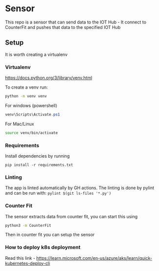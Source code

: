 Sensor
======

This repo is a sensor that can send data to the IOT Hub - It connect to CounterFit and pushes that data to the specified IOT Hub

## Setup

It is worth creating a virtualenv

### Virtualenv

https://docs.python.org/3/library/venv.html

To create a venv run:
```bash
python -m venv venv
```

For windows (powershell)
```powershell
venv\Scripts\Activate.ps1
```
For Mac/Linux
```bash
source venv/bin/activate
```

### Requirements

Install dependencies by running 

```
pip install -r requirements.txt
```

### Linting

The app is linted automatically by GH actions. The linting is done by pylint and can be run with: `pylint $(git ls-files '*.py')`

### Counter Fit

The sensor extracts data from counter fit, you can start this using

```bash
python3 -m CounterFit
```

Then in counter fit you can setup the sensor

### How to deploy k8s deployment

Read this link - <https://learn.microsoft.com/en-us/azure/aks/learn/quick-kubernetes-deploy-cli>